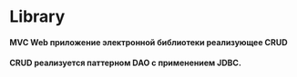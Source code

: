 # Library

#### MVC Web приложение электронной библиотеки реализующее CRUD
#### CRUD реализуется паттерном DAO с применением JDBC.
